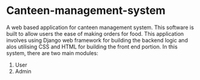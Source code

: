 # Canteen-management-system

A web based application for canteen management system. This software is built to allow users the ease of making orders for food. This application involves using Django web framework for building the backend logic and alos utilising CSS and HTML for building the front end portion. In this system, there are two main modules:
1. User
2. Admin 
